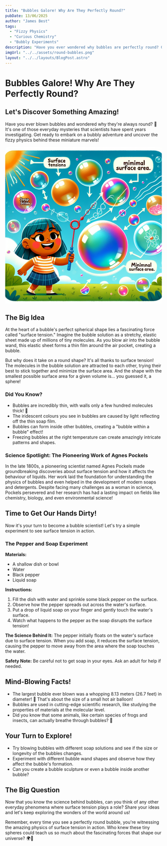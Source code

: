 ```yaml
---
title: "Bubbles Galore! Why Are They Perfectly Round?"
pubDate: 13/06/2025
author: "James Best"
tags:
  - "Fizzy Physics"
  - "Curious Chemistry"
  - "Bubbly Experiments"
description: "Have you ever wondered why bubbles are perfectly round? Get ready to discover the fizzy physics and curious chemistry behind these miniature marvels! We'll explore the science of surface tension, try some bubbly experiments, and uncover mind-boggling facts about these tiny spheres of wonder. 🫧"
imgUrl: "../../assets/round-bubbles.png"
layout: "../../layouts/BlogPost.astro"
---
```


# Bubbles Galore! Why Are They Perfectly Round?

## Let's Discover Something Amazing!

Have you ever blown bubbles and wondered why they're always round? 🤔 It's one of those everyday mysteries that scientists have spent years investigating. Get ready to embark on a bubbly adventure and uncover the fizzy physics behind these miniature marvels!

![A child blowing bubbles](../../assets/round-bubbles.png)

## The Big Idea

At the heart of a bubble's perfect spherical shape lies a fascinating force called "surface tension." Imagine the bubble solution as a stretchy, elastic sheet made up of millions of tiny molecules. As you blow air into the bubble wand, this elastic sheet forms a thin film around the air pocket, creating a bubble.

But why does it take on a round shape? It's all thanks to surface tension! The molecules in the bubble solution are attracted to each other, trying their best to stick together and minimize the surface area. And the shape with the smallest possible surface area for a given volume is... you guessed it, a sphere!

### Did You Know?

- Bubbles are incredibly thin, with walls only a few hundred molecules thick! 🤯
- The iridescent colours you see in bubbles are caused by light reflecting off the thin soap film.
- Bubbles can form inside other bubbles, creating a "bubble within a bubble" effect!
- Freezing bubbles at the right temperature can create amazingly intricate patterns and shapes.

### Science Spotlight: The Pioneering Work of Agnes Pockels

In the late 1800s, a pioneering scientist named Agnes Pockels made groundbreaking discoveries about surface tension and how it affects the behaviour of liquids. Her work laid the foundation for understanding the physics of bubbles and even helped in the development of modern soaps and detergents. Despite facing many challenges as a woman in science, Pockels persevered and her research has had a lasting impact on fields like chemistry, biology, and even environmental science!

## Time to Get Our Hands Dirty!

Now it's your turn to become a bubble scientist! Let's try a simple experiment to see surface tension in action.

### The Pepper and Soap Experiment

**Materials:**

- A shallow dish or bowl
- Water
- Black pepper
- Liquid soap

**Instructions:**

1. Fill the dish with water and sprinkle some black pepper on the surface.
2. Observe how the pepper spreads out across the water's surface.
3. Put a drop of liquid soap on your finger and gently touch the water's surface.
4. Watch what happens to the pepper as the soap disrupts the surface tension!

**The Science Behind It:** The pepper initially floats on the water's surface due to surface tension. When you add soap, it reduces the surface tension, causing the pepper to move away from the area where the soap touches the water.

**Safety Note:** Be careful not to get soap in your eyes. Ask an adult for help if needed.

## Mind-Blowing Facts!

- The largest bubble ever blown was a whopping 8.13 meters (26.7 feet) in diameter! 🤯 That's about the size of a small hot air balloon!
- Bubbles are used in cutting-edge scientific research, like studying the properties of materials at the molecular level.
- Did you know that some animals, like certain species of frogs and insects, can actually breathe through bubbles? 🐸

## Your Turn to Explore!

- Try blowing bubbles with different soap solutions and see if the size or longevity of the bubbles changes.
- Experiment with different bubble wand shapes and observe how they affect the bubble's formation.
- Can you create a bubble sculpture or even a bubble inside another bubble?

## The Big Question

Now that you know the science behind bubbles, can you think of any other everyday phenomena where surface tension plays a role? Share your ideas and let's keep exploring the wonders of the world around us!

Remember, every time you see a perfectly round bubble, you're witnessing the amazing physics of surface tension in action. Who knew these tiny spheres could teach us so much about the fascinating forces that shape our universe? 🌍🔬
